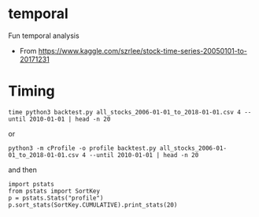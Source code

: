 # temporal

Fun temporal analysis

* From https://www.kaggle.com/szrlee/stock-time-series-20050101-to-20171231

# Timing

`time python3 backtest.py all_stocks_2006-01-01_to_2018-01-01.csv 4 --until 2010-01-01 | head -n 20`

or

`python3 -m cProfile -o profile backtest.py all_stocks_2006-01-01_to_2018-01-01.csv 4 --until 2010-01-01 | head -n 20`

and then

```
import pstats
from pstats import SortKey
p = pstats.Stats("profile")
p.sort_stats(SortKey.CUMULATIVE).print_stats(20)
```
